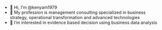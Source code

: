- 👋  Hi, I’m @kenyam1979
- 👔  My profession is management consulting specialized in business strategy, operational transformation and advanced technologies
- 👀  I’m interested in evidence based decision using business data analysis

<!---
kenyam1979/kenyam1979 is a ✨ special ✨ repository because its `README.md` (this file) appears on your GitHub profile.
You can click the Preview link to take a look at your changes.
--->
